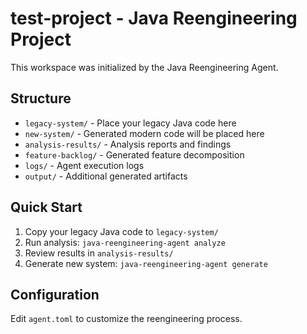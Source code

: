 # test-project - Java Reengineering Project

This workspace was initialized by the Java Reengineering Agent.

## Structure

- `legacy-system/` - Place your legacy Java code here
- `new-system/` - Generated modern code will be placed here
- `analysis-results/` - Analysis reports and findings
- `feature-backlog/` - Generated feature decomposition
- `logs/` - Agent execution logs
- `output/` - Additional generated artifacts

## Quick Start

1. Copy your legacy Java code to `legacy-system/`
2. Run analysis: `java-reengineering-agent analyze`
3. Review results in `analysis-results/`
4. Generate new system: `java-reengineering-agent generate`

## Configuration

Edit `agent.toml` to customize the reengineering process.
